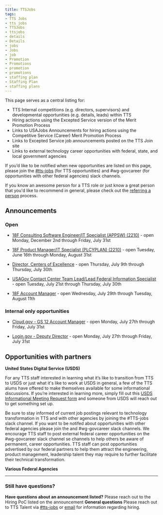 ```yaml
---
title: TTSJobs
tags:
- TTS Jobs
- tts jobs
- TTSJobs
- ttsjobs
- details
- Details
- jobs 
- Jobs
- job
- Promotion
- Promotions
- promotion
- promotions
- staffing plan
- Staffing Plan
- staffing plans
---
```


This page serves as a central listing for:

- TTS Internal competitions (e.g. directors, supervisors) and developmental opportunities (e.g. details, leads) within TTS
- Hiring actions using the Excepted Service version of the Merit Promotion Process
- Links to USAJobs Announcements for hiring actions using the Competitive Service (Career) Merit Promotion Process
- Links to Excepted Service job announcements posted on the TTS Join site
- Links to external technology career opportunities with federal, state, and local government agencies 

If you’d like to be notified when new opportunities are listed on this page, please join the [#tts-jobs](https://gsa-tts.slack.com/messages/tts-jobs/) (for TTS opportunities) and #wg-govcareer (for opportunities with other federal agencies) slack channels.

If you know an awesome person for a TTS role or just know a great person that you'd like to recommend in general, please check out the [referring a person]({{site.baseurl}}/talent/#referring-a-person) process.

## Announcements

### Open

- [18F Consulting Software Engineer/IT Specialist (APPSW) (2210)](https://join.tts.gsa.gov/join/consulting-software-engineer/)  - open Monday, December 2nd through Friday, July 31st

- [18F Product Manager/IT Specialist (PLCYPLAN) (2210)](https://join.tts.gsa.gov/join/product-manager/) - open Tuesday, June 16th through Monday, August 31st

- [Director, Centers of Excellence](https://www.usajobs.gov/GetJob/ViewDetails/573027000) - open Thursday, July 9th through Thursday, July 30th 

- [USAGov Contact Center Team Lead/Lead Federal Information Specialist](https://www.usajobs.gov/GetJob/ViewDetails/573981900) - open Tuesday, July 21st through Thursday, July 30th

- [18F Account Manager](https://www.usajobs.gov/GetJob/ViewDetails/574773400) - open Wednesday, July 29th through Tuesday, August 11th

### Internal only opportunities

- [Cloud.gov - GS 12 Account Manager](https://docs.google.com/document/d/1HcKMOiv2-uZbf04VI4M-Hxwl6TPzMXD6zhx5n_RjNKc/edit#) - open Monday, July 27th through Friday, July 31st

- [Login.gov - Deputy Director](https://docs.google.com/document/d/1ydSevfLsYSviAR2GjqdC9NRUqOaTdx2Eay3oPNjBdqY/edit?usp=sharing) - open Monday, July 27th through Friday, July 31st

## Opportunities with partners



**United States Digital Service (USDS)**

For any TTS staff interested in learning what it’s like to transition from TTS to USDS or just what it's like to work at USDS in general, a few of the TTS alums have offered to make themselves available for some informational discussions. If you’re interested in learning more, simply fill out this [USDS Informational Meeting Request form](https://docs.google.com/forms/d/e/1FAIpQLSfzbkhF6ahHv8-mu3BOpl6l7qg_kVyHuGUpDMcA-cPW60BfoQ/viewform?usp=sf_link) and someone from USDS will reach out to get something set up.

Be sure to stay informed of current job postings relevant to technology transformation in TTS and with other agencies by joining the #TTS-jobs slack channel. If you want to be notifed about opportunities with other federal agencies please join the and #wg-govcareer slack channels.  We encourage TTS staff to post external federal career opportunities on the #wg-govcareer slack channel se channels to help others be aware of permanent, career opportunities.  TTS staff can post opportunities advertised by our federal partners to help them attract the engineering, product management, leadership talent they may require to further facilitate their technical transformation.  

**Various Federal Agencies**



---------------------------------------------------------------------

### Still have questions?

**Have questions about an announcement listed?** Please reach out to the Hiring PoC listed on the announcement
**General questions** Please reach out to TTS Talent via [#tts-jobs](https://gsa-tts.slack.com/messages/tts-jobs/) or [email](mailto:tts-talentteam@gsa.gov) for information regarding hiring.
